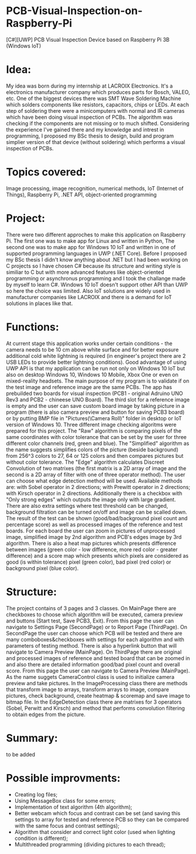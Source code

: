 # PCB-Visual-Inspection-on-Raspberry-Pi
[C#][UWP] PCB Visual Inspection Device based on Raspberry Pi 3B (Windows IoT)


# Idea:
My idea was born during my internship at LACROIX Electronics. It's a electronics manufacturer company which produces parts for Bosch, VALEO, etc. One of the biggest devices there was SMT Wave Soldering Machine which solders components like resistors, capacitors, chips or LEDs. At each step of soldering there were a minicomputers with normal and IR cameras which have been doing visual inspection of PCBs. The algorithm was checking if the components are not missing or to much shifted. Considering the experience I've gained there and my knowledge and intrest in programming, I proposed my BSc thesis to design, build and program simplier version of that device (without soldering) which performs a visual inspection of PCBs.

# Topics covered:
Image processing, image recognition, numerical methods, IoT (Internet of Things), Raspberry Pi, .NET API, object-oriented programming

# Project:
There were two different approches to make this application on Raspberry Pi. The first one was to make app for Linux and written in Python, The second one was to make app for Windows 10 IoT and written in one of supported programming languages in UWP (.NET Core). Before I proposed my BSc thesis I didn't know anything about .NET but I had been working on C projects so I have chosen C# because its structure and writing style is similiar to C but with more advanced features like object-oriented programming or asynchronus programming and I took the challange made by myself to learn C#. Windows 10 IoT doesn't support other API than UWP so here the choice was limited. Also IoT solutions are widely used in manufacturer companies like LACROIX and there is a demand for IoT solutions in places like that.

# Functions:
At current stage this application works under certain conditions - the camera needs to be 10 cm above white surface and for better exposure additional cold white lightning is required (in engineer's project there are 2 USB LEDs to provide better lightning conditions). Good advantage of using UWP API is that my application can be run not only on Windows 10 IoT but also on desktop Windows 10, Windows 10 Mobile, Xbox One or even on mixed-reality headsets. The main purpose of my program is to validate if on the test image and reference image are the same PCBs. The app has prebuilded two boards for visual inspection (PCB1 - original Adruino UNO Rev3 and PCB2 - chineese UNO Board). The third slot for a reference image is empty and the user can save custom board image by taking picture in a program (there is also camera preview and button for saving PCB3 board) or by putting BMP file in "Pictures(\Camera Roll)" folder in desktop or IoT version of Windows 10. Three different image checking algoritms were prepared for this project. The "Raw" algorithm is comparing pixels of the same coordinates with color tolerance that can be set by the user for three different color channels (red, green and blue). The "Simplified" algorithm as the name suggests simplifies colors of the picture (beside background) from 256^3 colors to 27, 64 or 125 colors and then compares pictures but without color tolerance. The "Edge" algorithm calculates Discreet Convolution of two matrixes (the first matrix is a 2D array of image and the second is a 2D array of filter with one of three operator method). The user can choose what edge detection method will be used. Available methods are: with Sobel operator in 2 directions; with Prewitt operator in 2 directions; with Kirsch operator in 2 directions. Additionally there is a checkbox with "Only strong edges" which outputs the image only with large gradient. There are also extra settings where test threshold can be changed, background filtration can be turned on/off and image can be scalled down. The result of the test can be shown (good/bad/background pixel count and percentage score) as well as processed images of the reference and test boards. For each board the user can zoom in pictures of unprocessed image, simplified image by 2nd algorithm and PCB's edges image by 3rd algorithm. There is also a heat map pictures which presents difference between images (green color - low difference, more red color - greater difference) and a score map which presents which pixels are considered as good (is within tolerance) pixel (green color), bad pixel (red color) or background pixel (blue color).

# Structure:
The project contains of 3 pages and 3 classes. On MainPage there are checkboxes to choose which algorithm will be executed, camera preview and buttons (Start test, Save PCB3, Exit). From this page the user can navigate to Settings Page (SecondPage) or to Report Page (ThirdPage). On SecondPage the user can choose which PCB will be tested and there are many comboboxes&checkboxes with settings for each algorithm and with parameters of testing method. There is also a hyperlink button that will navigate to Camera Preview (MainPage). On ThirdPage there are original and processed images of reference and tested board that can be zoomed in and also there are detailed information good/bad pixel count and overall score. From this page the user can navigate to Camera Preview (MainPage). As the name suggets CameraControl class is used to initialize camera preview and take pictures. In the ImageProcessing class there are methods that transform image to arrays, transform arrays to image, compare pictures, check background, create heatmap & scoremap and save image to bitmap file. In the EdgeDetection class there are matrixes for 3 operators (Sobel, Perwitt and Kirsch) and method that performs convolution filtering to obtain edges from the picture. 

# Summary:
to be added

# Possible improvments:
- Creating log files;
- Using MessageBox class for some errors;
- Implementation of text algorithm (4th algorithm);
- Better webcam which focus and contrast can be set (and saving this settings to array for tested and reference PCB so they can be compared with the same focus and contrast settings);
- Algorithm that consider and correct light color (used when lighting condition is different);
- Multithreaded programming (dividing pictures to each thread);
